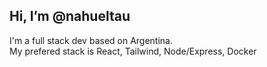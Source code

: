 ## Hi, I’m @nahueltau <br>
I'm a full stack dev based on Argentina.<br>
My prefered stack is React, Tailwind, Node/Express, Docker<br>


<!---
nahueltau/nahueltau is a ✨ special ✨ repository because its `README.md` (this file) appears on your GitHub profile.
You can click the Preview link to take a look at your changes.
--->
